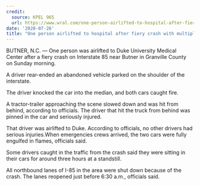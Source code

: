 ```yaml
---
credit:
  source: KPEL 965
  url: https://www.wral.com/one-person-airlifted-to-hospital-after-fiery-crash-with-multiple-drivers-on-i-85-in-granville-county/19205519/
date: '2020-07-26'
title: "One person airlifted to hospital after fiery crash with multiple drivers on I-85 in Granville County"
---
```

BUTNER, N.C. — One person was airlifted to Duke University Medical Center after a fiery crash on Interstate 85 near Butner in Granville County on Sunday morning.

A driver rear-ended an abandoned vehicle parked on the shoulder of the interstate.

The driver knocked the car into the median, and both cars caught fire.

A tractor-trailer approaching the scene slowed down and was hit from behind, according to officials. The driver that hit the truck from behind was pinned in the car and seriously injured.

That driver was airlifted to Duke. According to officials, no other drivers had serious injuries.When emergencies crews arrived, the two cars were fully engulfed in flames, officials said.

Some drivers caught in the traffic from the crash said they were sitting in their cars for around three hours at a standstill.

All northbound lanes of I-85 in the area were shut down because of the crash. The lanes reopened just before 6:30 a.m., officials said.
